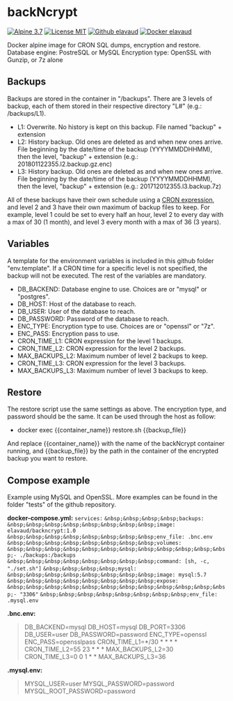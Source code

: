 # backNcrypt
[![Alpine 3.7](https://img.shields.io/badge/Alpine-3.7-brightgreen.svg)](https://hub.docker.com/_/alpine/) [![License MIT](https://img.shields.io/badge/license-MIT-blue.svg)](https://github.com/elavaud/backNcrypt/blob/master/LICENSE) [![Github elavaud](https://img.shields.io/badge/Github-elavaud-red.svg)](https://github.com/elavaud/backNcrypt) [![Docker elavaud](https://img.shields.io/badge/Docker-elavaud-lightgrey.svg)](https://hub.docker.com/r/elavaud/backncrypt/)

Docker alpine image for CRON SQL dumps, encryption and restore.
Database engine: PostreSQL or MySQL
Encryption type: OpenSSL with Gunzip, or 7z alone

## Backups 

Backups are stored in the container in "/backups". There are 3 levels of backup, each of them stored in their respective directory "L#" (e.g.: /backups/L1).
* L1: Overwrite. No history is kept on this backup. File named "backup" + extension
* L2: History backup. Old ones are deleted as and when new ones arrive. File beginning by the date/time of the backup (YYYYMMDDHHMM), then the level, "backup" + extension (e.g.: 201801122355.l2.backup.gz.enc)
* L3: History backup. Old ones are deleted as and when new ones arrive. File beginning by the date/time of the backup (YYYYMMDDHHMM), then the level, "backup" + extension (e.g.: 201712012355.l3.backup.7z)

All of these backups have their own schedule using a [CRON expression](https://en.wikipedia.org/wiki/Cron#CRON_expression), and level 2 and 3 have their own maximum of backup files to keep.
For example, level 1 could be set to every half an hour, level 2 to every day with a max of 30 (1 month), and level 3 every month with a max of 36 (3 years).

## Variables
A template for the environment variables is included in this github folder "env.template". If a CRON time for a specific level is not specified, the backup will not be executed. The rest of the variables are mandatory.
* DB_BACKEND: Database engine to use. Choices are or "mysql" or "postgres".
* DB_HOST: Host of the database to reach.
* DB_USER: User of the database to reach.
* DB_PASSWORD: Password of the database to reach.
* ENC_TYPE: Encryption type to use. Choices are or "openssl" or "7z".
* ENC_PASS: Encryption pass to use.
* CRON_TIME_L1: CRON expression for the level 1 backups.
* CRON_TIME_L2: CRON expression for the level 2 backups.
* MAX_BACKUPS_L2: Maximum number of level 2 backups to keep.
* CRON_TIME_L3: CRON expression for the level 3 backups.
* MAX_BACKUPS_L3: Maximum number of level 3 backups to keep.

## Restore

The restore script use the same settings as above. The encryption type, and password should be the same. 
It can be used through the host as follow:

* docker exec {{container_name}} restore.sh {{backup_file}} 

And replace {{container_name}} with the name of the backNcrypt container running, and {{backup_file}} by the path in the container of the encrypted backup you want to restore.

## Compose example

Example using MySQL and OpenSSL. More examples can be found in the folder "tests" of the github repository.

**docker-compose.yml:**
`services:`
`&nbsp;&nbsp;&nbsp;&nbsp;backups:`
`&nbsp;&nbsp;&nbsp;&nbsp;&nbsp;&nbsp;&nbsp;&nbsp;image: elavaud/backncrypt:1.0`
`&nbsp;&nbsp;&nbsp;&nbsp;&nbsp;&nbsp;&nbsp;&nbsp;env_file: .bnc.env`
`&nbsp;&nbsp;&nbsp;&nbsp;&nbsp;&nbsp;&nbsp;&nbsp;volumes:`
`&nbsp;&nbsp;&nbsp;&nbsp;&nbsp;&nbsp;&nbsp;&nbsp;&nbsp;&nbsp;&nbsp;&nbsp;- ./backups:/backups`
`&nbsp;&nbsp;&nbsp;&nbsp;&nbsp;&nbsp;&nbsp;&nbsp;command: [sh, -c, "./set.sh"]`
`&nbsp;&nbsp;&nbsp;&nbsp;mysql:`
`&nbsp;&nbsp;&nbsp;&nbsp;&nbsp;&nbsp;&nbsp;&nbsp;image: mysql:5.7`
`&nbsp;&nbsp;&nbsp;&nbsp;&nbsp;&nbsp;&nbsp;&nbsp;expose:`
`&nbsp;&nbsp;&nbsp;&nbsp;&nbsp;&nbsp;&nbsp;&nbsp;&nbsp;&nbsp;&nbsp;&nbsp;- "3306"`
`&nbsp;&nbsp;&nbsp;&nbsp;&nbsp;&nbsp;&nbsp;&nbsp;env_file: .mysql.env`

**.bnc.env:**
> DB_BACKEND=mysql
> DB_HOST=mysql
> DB_PORT=3306
> DB_USER=user
> DB_PASSWORD=password
> ENC_TYPE=openssl
> ENC_PASS=opensslpass
> CRON_TIME_L1=*/30 * * * *
> CRON_TIME_L2=55 23 * * *
> MAX_BACKUPS_L2=30
> CRON_TIME_L3=0 0 1 * *
> MAX_BACKUPS_L3=36

**.mysql.env:**
> MYSQL_USER=user
> MYSQL_PASSWORD=password
> MYSQL_ROOT_PASSWORD=password
